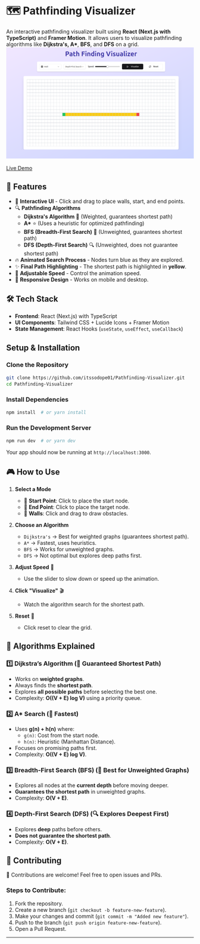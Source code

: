 # 🗺️ Pathfinding Visualizer

An interactive pathfinding visualizer built using **React (Next.js with TypeScript)** and **Framer Motion**. It allows users to visualize pathfinding algorithms like **Dijkstra's, A\***, **BFS**, and **DFS** on a grid.
[![Pathfinding Visualizer Demo](scr.png)](https://pathfinding-visualizer-xi-nine.vercel.app/)

[Live Demo](https://pathfinding-visualizer-xi-nine.vercel.app/)

## 🚀 Features

- 🎨 **Interactive UI** - Click and drag to place walls, start, and end points.
- 🔍 **Pathfinding Algorithms**
  - **Dijkstra's Algorithm** 🏁 (Weighted, guarantees shortest path)
  - **A\*** ⭐ (Uses a heuristic for optimized pathfinding)
  - **BFS (Breadth-First Search)** 🔄 (Unweighted, guarantees shortest path)
  - **DFS (Depth-First Search)** 🔍 (Unweighted, does not guarantee shortest path)
- 🔥 **Animated Search Process** - Nodes turn blue as they are explored.
- ✨ **Final Path Highlighting** - The shortest path is highlighted in **yellow**.
- 📏 **Adjustable Speed** - Control the animation speed.
- 📱 **Responsive Design** - Works on mobile and desktop.

## 🛠️ Tech Stack

- **Frontend**: React (Next.js) with TypeScript
- **UI Components**: Tailwind CSS + Lucide Icons + Framer Motion
- **State Management**: React Hooks (`useState`, `useEffect`, `useCallback`)

## Setup & Installation

### Clone the Repository

```sh
git clone https://github.com/itssodope01/Pathfinding-Visualizer.git
cd Pathfinding-Visualizer
```

### Install Dependencies

```sh
npm install  # or yarn install
```

### Run the Development Server

```sh
npm run dev  # or yarn dev
```

Your app should now be running at `http://localhost:3000`.

## 🎮 How to Use

1. **Select a Mode**

   - 🏁 **Start Point**: Click to place the start node.
   - 🚩 **End Point**: Click to place the target node.
   - 🧱 **Walls**: Click and drag to draw obstacles.

2. **Choose an Algorithm**

   - `Dijkstra's` → Best for weighted graphs (guarantees shortest path).
   - `A*` → Fastest, uses heuristics.
   - `BFS` → Works for unweighted graphs.
   - `DFS` → Not optimal but explores deep paths first.

3. **Adjust Speed** 🏃

   - Use the slider to slow down or speed up the animation.

4. **Click "Visualize"** 🎬

   - Watch the algorithm search for the shortest path.

5. **Reset** 🔄
   - Click reset to clear the grid.

## 🧠 Algorithms Explained

### **1️⃣ Dijkstra’s Algorithm (📏 Guaranteed Shortest Path)**

- Works on **weighted graphs**.
- Always finds the **shortest path**.
- Explores **all possible paths** before selecting the best one.
- Complexity: **O((V + E) log V)** using a priority queue.

### **2️⃣ A\* Search (🚀 Fastest)**

- Uses **g(n) + h(n)** where:
  - `g(n)`: Cost from the start node.
  - `h(n)`: Heuristic (Manhattan Distance).
- Focuses on promising paths first.
- Complexity: **O((V + E) log V)**.

### **3️⃣ Breadth-First Search (BFS) (🔄 Best for Unweighted Graphs)**

- Explores all nodes at the **current depth** before moving deeper.
- **Guarantees the shortest path** in unweighted graphs.
- Complexity: **O(V + E)**.

### **4️⃣ Depth-First Search (DFS) (🔍 Explores Deepest First)**

- Explores **deep** paths before others.
- **Does not guarantee the shortest path**.
- Complexity: **O(V + E)**.

## 🤝 Contributing

🚀 Contributions are welcome! Feel free to open issues and PRs.

### Steps to Contribute:

1. Fork the repository.
2. Create a new branch (`git checkout -b feature-new-feature`).
3. Make your changes and commit (`git commit -m "Added new feature"`).
4. Push to the branch (`git push origin feature-new-feature`).
5. Open a Pull Request.

---
